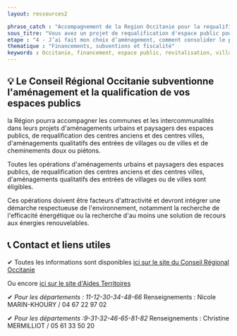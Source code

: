 ```yaml
---
layout: ressources2

phrase_catch : "Accompagnement de la Region Occitanie pour la requalification de vos espaces publics"
sous_titre: "Vous avez un projet de requalification d'espace public pour votre commune ? La region occitanie peut vous aider"
etape : "4 - J’ai fait mon choix d’aménagement, comment consolider le projet avant d’attaquer les travaux ?"
thematique : "Financements, subventions et fiscalité"
keywords : Occitanie, financement, espace public, revitalisation, village, place, centre-bourg
---
```


## 💡 Le Conseil Régional Occitanie subventionne l'aménagement et la qualification de vos espaces publics
la Région pourra accompagner les communes et les intercommunalités dans leurs projets d'aménagements urbains et paysagers des espaces publics, de requalification des centres anciens et des centres villes, d'aménagements qualitatifs des entrées de villages ou de villes et de cheminements doux ou piétons.

Toutes les opérations d'aménagements urbains et paysagers des espaces publics, de requalification des centres anciens et des centres villes, d'aménagements qualitatifs des entrées de villages ou de villes sont éligibles. 

Ces opérations doivent être facteurs d'attractivité et devront intégrer une démarche respectueuse de l'environnement, notamment la recherche de l'efficacité énergétique ou la recherche d'au moins une solution de recours aux énergies renouvelables.


## 📞 Contact et liens utiles
✔ Toutes les informations sont disponibles [ici sur le site du Conseil Régional Occitanie](https://www.laregion.fr/Amenagement-et-qualification-des-espaces-publics)

Ou encore [ici sur le site d'Aides Territoires](https://aides-territoires.beta.gouv.fr/aides/54a8-amenagement-et-qualification-des-espaces-publ/)


✔ *Pour les départements : 11-12-30-34-48-66*
Renseignements : Nicole MARIN-KHOURY / 04 67 22 97 02

✔ *Pour les départements :9-31-32-46-65-81-82*
Renseignements : Christine MERMILLIOT / 05 61 33 50 20
